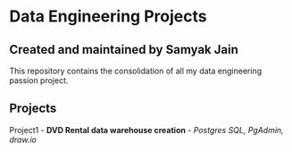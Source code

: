 # Data Engineering Projects
## Created and maintained by Samyak Jain
This repository contains the consolidation of all my data engineering passion project. 

## Projects
Project1 - **DVD Rental data warehouse creation** - *Postgres SQL, PgAdmin, draw.io*



